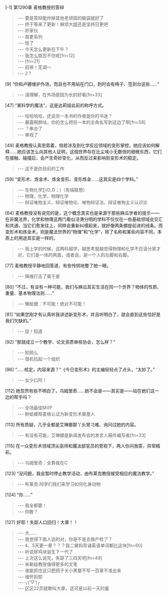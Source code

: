 
[-1] 第1290章 麦格教授的答辩
>--- 要是答辩能炸掉其他老顽固的脑袋就好了<br>
>--- 终于等来了更新！麻烦大姐还是坚持日更吧<br>
>--- 好家伙<br>
>--- 周更系列<br>
>--- 惊了<br>
>--- 今天怎么更新在下午？<br>
>--- 我怎么就忍不住呢[fn=12]<br>
>--- [fn=21]<br>
>--- 前排！芜湖～<br>
>--- 2？<br>

[9] “你和卢娜维护外场，而且也不用站在门口，到时会有椅子、签到台这些……”
>--- 请理解，在外场是因为长的好看[fn=33]<br>

[47] “某科学的魔法”，这是达莉娅此前的称呼方式。
>--- 哈哈哈哈，还说另一本书的作者是你的书迷？<br>
>--- 暴露啊胖咕，你的怎么把另一本的主角名写到这边了啊[fn=58]<br>
>--- ？串台了<br>
>--- 串戏了<br>

[49] 麦格教授认真思索着，倘若涉及到化学反应领域的变形掌控，她应该如何解释……她应该怎么向其他人证明，这個世界存在比尘埃小无数倍的细微东西，它们在接触、碰撞后，会产生奇妙变化，从而反过来影响到变形术的稳定。
>--- 这不是你目前的工作<br>

[59] “变形术、炼金术、炼金变形、变形炼金……这其实是四个学科。”
>--- 生物化学∑(O_O；)（有端联想）<br>
>--- 物理，化学，物理化学<br>
>--- 辩证唯物主义、辩证唯物论、唯物辩证法、辩证唯物主义认识论<br>

[64] 麦格教授没有说完的是，这个概念其实也是来源于那些麻瓜学者的提示——在非魔法界，化学和物理这两门看似泾渭分明的学科不仅仅在一些基础领域会交汇和共通，当它们愈发往上，同样会重新纠缠起来，就好像两条螺旋前进的线条。而变形术和炼金术，则是魔法世界的“物理”和“化学”，除了名称和某些内容不同，本质上的用途其实是一样的。
>--- 我上学的时候，这两科越学，越思考就越觉得物理和化学不应该分家才对，它们是一体的两面，或者说，是一个人的左脚和右脚。<br>

[77] 麦格教授平静地回答道，有些怜悯地瞥了她一眼。
>--- 降维打击了属于是<br>

[80] “不过，有没有一种可能，我们与麻瓜其实生活在同一个世界？物体的性质、重量、基本物理法则……”
>--- 懒蛤蟆：不可能！绝对不可能！<br>

[81] “如果您刚才有认真听我讲述新变形术，并且听明白了，就会直到这些恰好是我们欠缺的。”
>--- 捉！知道<br>

[92] “那就成立一个教学、论文资质审核协会，怎么样？”
>--- 知网么<br>
>--- 借机拉起一个组织<br>

[96] “……核定，内容来源？”《今日变形术》的主编轻轻点了点头，“太妙了。”
>--- 女少口阿！<br>

[112] 她忽然有些不明白了，乌姆里奇……她不会是——其实是——站在她们这一边的帮手吗？
>--- 全场最佳MVP<br>
>--- 粉蛤蟆帮麦格认证为新变形术奠基人<br>

[113] 所有质疑，几乎全都是艾琳娜那丫头曾刁难、询问过她的内容。
>--- 有没有可能，艾琳娜是新闻发布会的发言人稿件编写者[fn=33]<br>

[115] 在一众变形术领域顶尖巫师和魔法部官员的旁观下，两人你问我答，异常精彩。
>--- 乌姆里奇：全靠我在C<br>

[123] “没问题，我会暂时停止教学活动，由布莱克教授接受相应的魔法教学。”
>--- 布莱克:同学们我们来学习如何化身动物<br>

[124] “你……”
>--- 我全都要！<br>
>--- 你敢？<br>

[127] 好耶！失踪人口回归！大章！！
>--- 大……<br>
>--- 我觉得下面人说的对，你是不是去做产检了？<br>
>--- 4、5天更一章？？？我二舅妈背诵英语单词都比这块[fn=60]<br>
>--- 听说胖鸡块诞生下一代了<br>
>--- 上次这么说完，失踪了三四天吧[fn=49]<br>
>--- 米勒娃教授值得更多的文笔<br>
>--- 谁能抓住这只肥鸽子关小黑屋不写一百章不准出来<br>
>--- 缅怀妈耶<br>
>--- ╮(‵▽′)╭<br>
>--- 区区22页就敢叫大章，这可是以前一天的量<br>
